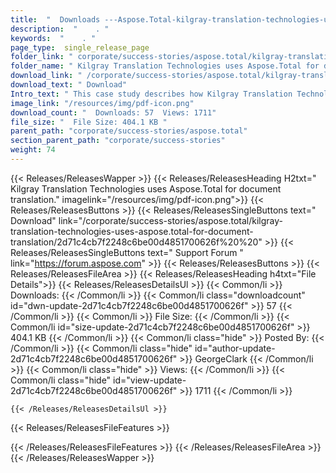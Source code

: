 ```yaml
---
title:  "  Downloads ---Aspose.Total-kilgray-translation-technologies-uses-aspose.total-for-document-translation . " 
description:  "    . " 
keywords:  "    . " 
page_type:  single_release_page
folder_link: " corporate/success-stories/aspose.total/kilgray-translation-technologies-uses-aspose.total-for-document-translation/"
folder_name: " Kilgray Translation Technologies uses Aspose.Total for document translation."
download_link: " /corporate/success-stories/aspose.total/kilgray-translation-technologies-uses-aspose.total-for-document-translation/2d71c4cb7f2248c6be00d4851700626f"
download_text: " Download"
Intro_text: " This case study describes how Kilgray Translation Technologies uses Aspose.Tot..."
image_link: "/resources/img/pdf-icon.png"
download_count: "  Downloads: 57  Views: 1711"
file_size: "  File Size: 404.1 KB "
parent_path: "corporate/success-stories/aspose.total"
section_parent_path: "corporate/success-stories"
weight: 74
---
```


{{< Releases/ReleasesWapper >}}
  {{< Releases/ReleasesHeading H2txt=" Kilgray Translation Technologies uses Aspose.Total for document translation." imagelink="/resources/img/pdf-icon.png">}}
  {{< Releases/ReleasesButtons >}}
    {{< Releases/ReleasesSingleButtons text=" Download" link="/corporate/success-stories/aspose.total/kilgray-translation-technologies-uses-aspose.total-for-document-translation/2d71c4cb7f2248c6be00d4851700626f%20%20" >}}
    {{< Releases/ReleasesSingleButtons text=" Support Forum " link="https://forum.aspose.com" >}}
  {{< Releases/ReleasesButtons >}}
  {{< Releases/ReleasesFileArea >}}
    {{< Releases/ReleasesHeading h4txt="File Details">}}
    {{< Releases/ReleasesDetailsUl >}}
            {{< Common/li  >}} Downloads: {{< /Common/li >}} 
      {{< Common/li class="downloadcount" id="dwn-update-2d71c4cb7f2248c6be00d4851700626f" >}} 57 {{< /Common/li >}} 
      {{< Common/li  >}} File Size: {{< /Common/li >}} 
      {{< Common/li id="size-update-2d71c4cb7f2248c6be00d4851700626f" >}} 404.1 KB {{< /Common/li >}} 
      {{< Common/li  class="hide" >}} Posted By: {{< /Common/li >}} 
      {{< Common/li class="hide" id="author-update-2d71c4cb7f2248c6be00d4851700626f" >}} GeorgeClark {{< /Common/li >}} 
      {{< Common/li class="hide"  >}} Views: {{< /Common/li >}} 
      {{< Common/li class="hide" id="view-update-2d71c4cb7f2248c6be00d4851700626f" >}} 1711 {{< /Common/li >}} 

    {{< /Releases/ReleasesDetailsUl >}}

  {{< Releases/ReleasesFileFeatures >}}
      
  {{< /Releases/ReleasesFileFeatures >}}
 {{< /Releases/ReleasesFileArea >}}
{{< /Releases/ReleasesWapper >}}


